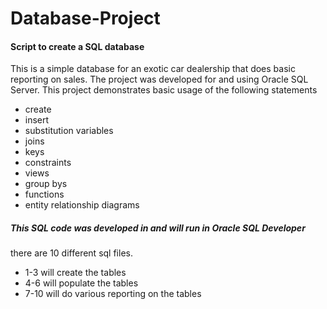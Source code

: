 # Database-Project
<h4>Script to create a SQL database</h4>
<p>This is a simple database for an exotic car dealership that does basic reporting on sales. The project was developed for and using Oracle SQL Server. This project demonstrates basic usage of the following statements</p>

<ul>
  <li>create</li>
  <li>insert</li>
  <li>substitution variables</li>
  <li>joins</li>
  <li>keys</li>
  <li>constraints</li>
  <li>views</li>
  <li>group bys</li>
  <li>functions</li>
  <li>entity relationship diagrams</li>
</ul>
 
<h5>This SQL code was developed in and will run in Oracle SQL Developer</h5>

<p>there are 10 different sql files. </p>

<ul>
<li>1-3 will create the tables</li>
<li>4-6 will populate the tables</li>
<li>7-10 will do various reporting on the tables</li>
</ul>
